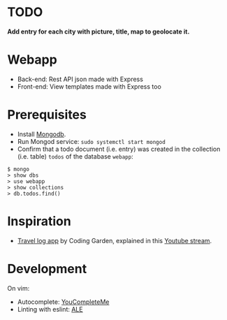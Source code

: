 # TODO
**Add entry for each city with picture, title, map to geolocate it.**


# Webapp
- Back-end: Rest API json made with Express
- Front-end: View templates made with Express too


# Prerequisites
- Install [Mongodb][mongodb].
- Run Mongod service: `sudo systemctl start mongod`
- Confirm that a todo document (i.e. entry) was created in the collection (i.e. table) `todos` of the database `webapp`:

```console
$ mongo
> show dbs
> use webapp
> show collections
> db.todos.find()
```

[mongodb]: https://docs.mongodb.com/manual/tutorial/install-mongodb-on-ubuntu/


# Inspiration
- [Travel log app][travel-log] by Coding Garden, explained in this [Youtube stream][youtube-stream].

[travel-log]: https://github.com/CodingGarden/travel-log
[youtube-stream]: https://www.youtube.com/watch?v=5pQsl9u_10M


# Development
On vim:
- Autocomplete: [YouCompleteMe][ycm]
- Linting with eslint: [ALE][ale]

[ycm]: https://github.com/ycm-core/YouCompleteMe
[ale]: https://github.com/dense-analysis/ale
